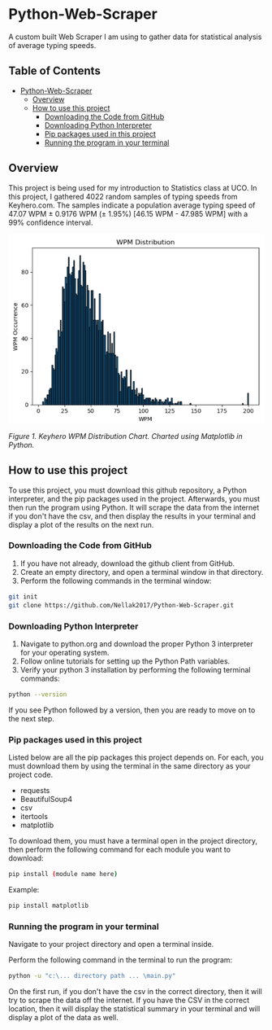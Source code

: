 # Python-Web-Scraper
A custom built Web Scraper I am using to gather data for statistical analysis of average typing speeds.

## Table of Contents

- [Python-Web-Scraper](#python-web-scraper)
  * [Overview](#overview)
  * [How to use this project](#how-to-use-this-project)
    + [Downloading the Code from GitHub](#downloading-the-code-from-github)
    + [Downloading Python Interpreter](#downloading-python-interpreter)
    + [Pip packages used in this project](#pip-packages-used-in-this-project)
    + [Running the program in your terminal](#running-the-program-in-your-terminal)


## Overview

This project is being used for my introduction to Statistics class at UCO. In this project, I gathered 4022 random samples of typing speeds from Keyhero.com.
The samples indicate a population average typing speed of 47.07 WPM ± 0.9176 WPM (± 1.95%) [46.15 WPM - 47.985 WPM] with a 99% confidence interval. 

![Keyhero WPM Distribution Image](https://raw.githubusercontent.com/Nellak2017/Python-Web-Scraper/main/Keyhero%20WPM%20Distribution%20Image.PNG)

_Figure 1. Keyhero WPM Distribution Chart. Charted using Matplotlib in Python._

## How to use this project

To use this project, you must download this github repository, a Python interpreter, and the pip packages used in the project. 
Afterwards, you must then run the program using Python. It will scrape the data from the internet if you don't have the csv, and then display the results in your terminal and display a plot of the results on the next run.

### Downloading the Code from GitHub
1. If you have not already, download the github client from GitHub.
2. Create an empty directory, and open a terminal window in that directory.
3. Perform the following commands in the terminal window: 
```bash
git init
git clone https://github.com/Nellak2017/Python-Web-Scraper.git
```

### Downloading Python Interpreter
1. Navigate to python.org and download the proper Python 3 interpreter for your operating system.
2. Follow online tutorials for setting up the Python Path variables.
3. Verify your python 3 installation by performing the following terminal commands:
```bash
python --version
```
If you see Python followed by a version, then you are ready to move on to the next step.

### Pip packages used in this project

Listed below are all the pip packages this project depends on. For each, you must download them by using the terminal in the same directory as your project code. 

+ requests
+ BeautifulSoup4
+ csv
+ itertools
+ matplotlib

To download them, you must have a terminal open in the project directory, then perform the following command for each module you want to download:
```bash
pip install (module name here)
```
Example:
```bash
pip install matplotlib
```

### Running the program in your terminal

Navigate to your project directory and open a terminal inside.

Perform the following command in the terminal to run the program:

```bash
python -u "c:\... directory path ... \main.py" 
```

On the first run, if you don't have the csv in the correct directory, then it will try to scrape the data off the internet. 
If you have the CSV in the correct location, then it will display the statistical summary in your terminal and will display a plot of the data as well.
